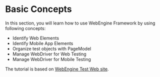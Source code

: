 # Basic Concepts
In this section, you will learn how to use WebEngine Framework by using following concepts:

* Identify Web Elements
* Identify Mobile App Elements
* Organize test objects with PageModel
* Manage WebDriver for Web Testing
* Manage WebDriver for Mobile Testing

The tutorial is based on [WebEngine Test Web site](http://webengine-test.azurewebsites.net/).
